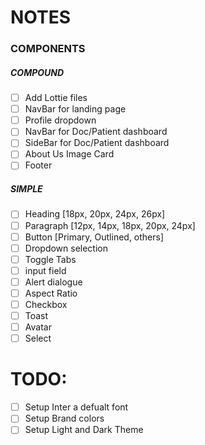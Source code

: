 # NOTES

### COMPONENTS

##### COMPOUND

- [ ] Add Lottie files
- [ ] NavBar for landing page
- [ ] Profile dropdown
- [ ] NavBar for Doc/Patient dashboard
- [ ] SideBar for Doc/Patient dashboard
- [ ] About Us Image Card
- [ ] Footer

##### SIMPLE

- [ ] Heading [18px, 20px, 24px, 26px]
- [ ] Paragraph [12px, 14px, 18px, 20px, 24px]
- [ ] Button [Primary, Outlined, others]
- [ ] Dropdown selection
- [ ] Toggle Tabs
- [ ] input field
- [ ] Alert dialogue
- [ ] Aspect Ratio
- [ ] Checkbox
- [ ] Toast
- [ ] Avatar
- [ ] Select

# TODO:

- [ ] Setup Inter a defualt font
- [ ] Setup Brand colors
- [ ] Setup Light and Dark Theme
